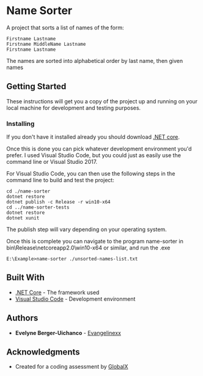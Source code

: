 # Name Sorter

A project that sorts a list of names of the form:

```
Firstname Lastname
Firstname MiddleName Lastname
Firstname Lastname
```

The names are sorted into alphabetical order by last name, then given names

## Getting Started

These instructions will get you a copy of the project up and running on your local machine for development and testing purposes.

### Installing

If you don't have it installed already you should download [.NET core](https://www.microsoft.com/net/download/core "Download .NET core").

Once this is done you can pick whatever development environment you'd prefer. I used Visual Studio Code, but you could just as easily use the command line or Visual Studio 2017.

For Visual Studio Code, you can then use the following steps in the command line to build and test the project:

```
cd ./name-sorter
dotnet restore
dotnet publish -c Release -r win10-x64
cd ../name-sorter-tests
dotnet restore
dotnet xunit
```

The publish step will vary depending on your operating system.

Once this is complete you can navigate to the program name-sorter in bin\Release\netcoreapp2.0\win10-x64 or similar, and run the .exe

```
E:\Example>name-sorter ./unsorted-names-list.txt
```

## Built With

* [.NET Core](https://docs.microsoft.com/en-us/dotnet/core/ ".NET Core docs") - The framework used
* [Visual Studio Code](https://code.visualstudio.com/docs "VS Code docs") - Development environment

## Authors

* **Evelyne Berger-Uichanco** - [Evangelinexx](https://github.com/Evangelinexx)

## Acknowledgments

* Created for a coding assessment by [GlobalX](https://globalx.com.au/)
